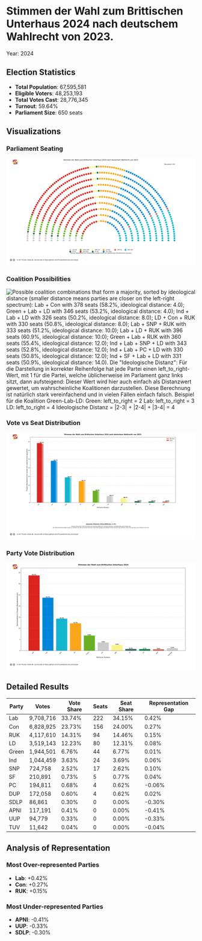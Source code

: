 # Stimmen der Wahl zum Brittischen Unterhaus 2024 nach deutschem Wahlrecht von 2023.
Year: 2024

## Election Statistics
- **Total Population**: 67,595,581
- **Eligible Voters**: 48,253,193
- **Total Votes Cast**: 28,776,345
- **Turnout**: 59.64%
- **Parliament Size**: 650 seats

## Visualizations
### Parliament Seating
![Parliament seating arrangement with 650 total seats. Parties from left to right: Ind with 24 seats (3.7%), SF with 5 seats (0.8%), Green with 44 seats (6.8%), Lab with 222 seats (34.2%), SNP with 17 seats (2.6%), PC with 4 seats (0.6%), LD with 80 seats (12.3%), Con with 156 seats (24.0%), DUP with 4 seats (0.6%), RUK with 94 seats (14.5%). Hinweis: Mandatsstimmen (Erststimmen) werden (auch) wie Listenstimmen (Zweitstimmen) gewertet](plots/uk2024_germany_parliament.png)

### Coalition Possibilities
![Possible coalition combinations that form a majority, sorted by ideological distance (smaller distance means parties are closer on the left-right spectrum): Lab + Con with 378 seats (58.2%, ideological distance: 4.0); Green + Lab + LD with 346 seats (53.2%, ideological distance: 4.0); Ind + Lab + LD with 326 seats (50.2%, ideological distance: 8.0); LD + Con + RUK with 330 seats (50.8%, ideological distance: 8.0); Lab + SNP + RUK with 333 seats (51.2%, ideological distance: 10.0); Lab + LD + RUK with 396 seats (60.9%, ideological distance: 10.0); Green + Lab + RUK with 360 seats (55.4%, ideological distance: 12.0); Ind + Lab + SNP + LD with 343 seats (52.8%, ideological distance: 12.0); Ind + Lab + PC + LD with 330 seats (50.8%, ideological distance: 12.0); Ind + SF + Lab + LD with 331 seats (50.9%, ideological distance: 14.0). Die "Ideologische Distanz": Für die Darstellung in korrekter Reihenfolge hat jede Partei einen left_to_right-Wert, mit 1 für die Partei, welche üblicherweise im Parlament ganz links sitzt, dann aufsteigend: Dieser Wert wird hier auch einfach als Distanzwert gewertet, um wahrscheinliche Koalitionen darzustellen. Diese Berechnung ist natürlich stark vereinfachend und in vielen Fällen einfach falsch.  Beispiel für die Koalition Green-Lab-LD: Green: left_to_right = 2 Lab: left_to_right = 3 LD: left_to_right = 4 Ideologische Distanz = |2-3| + |2-4| + |3-4| = 4](plots/uk2024_germany_coalitions.png)

### Vote vs Seat Distribution
![Bar chart comparing each party's vote percentage (darker bars) with their seat percentage (lighter bars). Parties with significant differences: Total vote-seat difference: 2.3%. (Mandatsstimmen werden wie Listenstimmen gewertet)](plots/uk2024_germany_vote_seat_distribution.png)

### Party Vote Distribution
![Bar chart showing the percentage of votes received by each party, including parties that did not receive seats. Parties ordered by vote share (descending): Lab: 33.7%, Con: 23.7%, RUK: 14.3%, LD: 12.2%, Green: 6.8%, Ind: 3.6%, SNP: 2.5%, SF: 0.7%, PC: 0.7%, DUP: 0.6%, Sonstige: 1.1%. (Mandatsstimmen)](plots/uk2024_germany_vote_distribution.png)

## Detailed Results
| Party | Votes | Vote Share | Seats | Seat Share | Representation Gap |
|-------|--------|------------|-------|------------|-------------------|
| Lab | 9,708,716 | 33.74% | 222 | 34.15% | 0.42% |
| Con | 6,828,925 | 23.73% | 156 | 24.00% | 0.27% |
| RUK | 4,117,610 | 14.31% | 94 | 14.46% | 0.15% |
| LD | 3,519,143 | 12.23% | 80 | 12.31% | 0.08% |
| Green | 1,944,501 | 6.76% | 44 | 6.77% | 0.01% |
| Ind | 1,044,459 | 3.63% | 24 | 3.69% | 0.06% |
| SNP | 724,758 | 2.52% | 17 | 2.62% | 0.10% |
| SF | 210,891 | 0.73% | 5 | 0.77% | 0.04% |
| PC | 194,811 | 0.68% | 4 | 0.62% | -0.06% |
| DUP | 172,058 | 0.60% | 4 | 0.62% | 0.02% |
| SDLP | 86,861 | 0.30% | 0 | 0.00% | -0.30% |
| APNI | 117,191 | 0.41% | 0 | 0.00% | -0.41% |
| UUP | 94,779 | 0.33% | 0 | 0.00% | -0.33% |
| TUV | 11,642 | 0.04% | 0 | 0.00% | -0.04% |

## Analysis of Representation
### Most Over-represented Parties
- **Lab**: +0.42%
- **Con**: +0.27%
- **RUK**: +0.15%

### Most Under-represented Parties
- **APNI**: -0.41%
- **UUP**: -0.33%
- **SDLP**: -0.30%